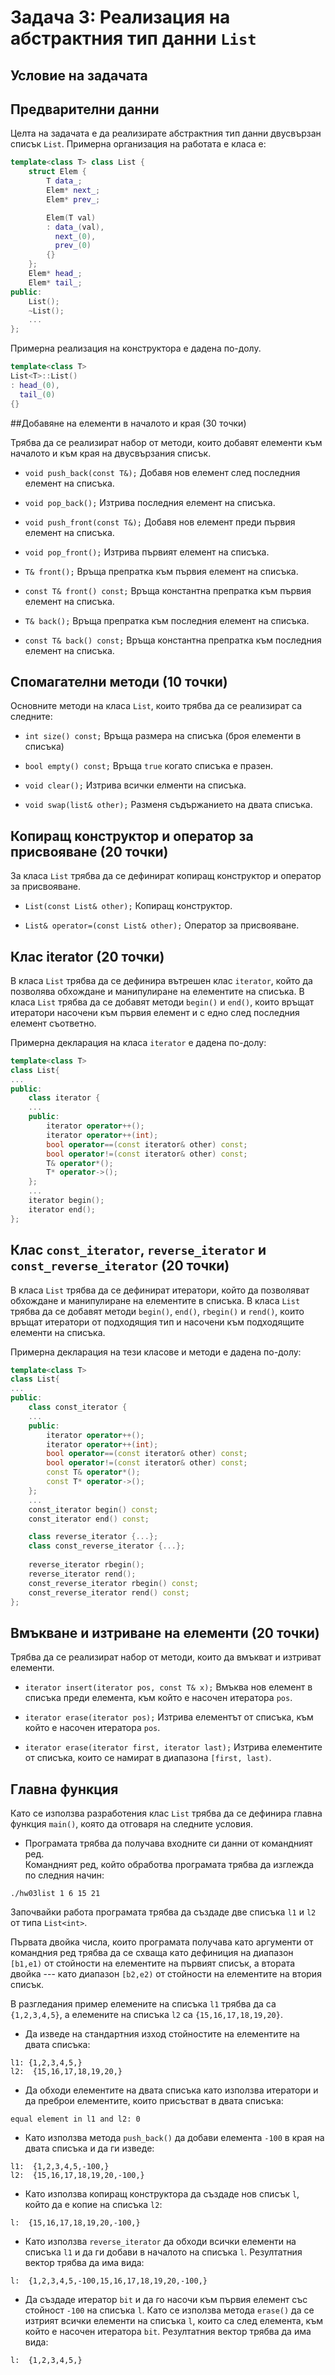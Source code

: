 # Задача 3: Реализация на абстрактния тип данни `List`


## Условие на задачата
## Предварителни данни

Целта на задачата е да реализирате абстрактния тип данни 
двусвързан списък `List`. Примерна организация на работата е класа е:

```C++
template<class T> class List {
    struct Elem {
        T data_;
        Elem* next_;
        Elem* prev_;

        Elem(T val)
        : data_(val),
          next_(0),
          prev_(0)
        {}
    };
    Elem* head_;
    Elem* tail_;
public:
    List();
    ~List();
    ...
};
```

Примерна реализация на конструктора е дадена по-долу. 

```C++
template<class T>
List<T>::List()
: head_(0),
  tail_(0)
{}
```


##Добавяне на елементи в началото и края (30 точки)

Трябва да се реализират набор от методи, които добавят елементи 
към началото и към края на двусвързания списък.


* `void push_back(const T&);`
Добавя нов елемент след последния елемент на списъка.

* `void pop_back();`
Изтрива последния елемент на списъка.

* `void push_front(const T&);`
Добавя нов елемент преди първия елемент на списъка.

* `void pop_front();`
Изтрива първият елемент на списъка.

* `T& front();`
Връща препратка към първия елемент на списъка.

* `const T& front() const;`
Връща  константна препратка към първия елемент на списъка.

* `T& back();`
Връща препратка към последния елемент на списъка.

* `const T& back() const;`
Връща константна препратка към последния елемент на списъка.



## Спомагателни методи (10 точки)

Основните методи на класа `List`, които трябва да се реализират са следните:

* `int size() const;`
Връща размера на списъка (броя елементи в списъка)

* `bool empty() const;`
Връща `true` когато списъка е празен.

* `void clear();`
Изтрива всички елменти на списъка.

* `void swap(list& other);`
Разменя съдържанието на двата списъка.


## Копиращ конструктор и оператор за присвояване (20 точки)


За класа `List` трябва да се дефинират копиращ конструктор и 
оператор за присвояване.

* `List(const List& other);`
Копиращ конструктор.

* `List& operator=(const List& other);`
Оператор за присвояване.



## Клас iterator (20 точки)
В класа `List` трябва да се дефинира вътрешен клас `iterator`, 
който да позволява обхождане и манипулиране на елементите на списъка.
В класа `List` трябва да се добавят методи `begin()` и 
`end()`, които връщат итератори насочени към първия елемент и с 
едно след последния елемент съответно.

Примерна декларация на класа `iterator` е дадена по-долу:

```C++
template<class T>
class List{
...
public:
    class iterator {
    ...
    public:
        iterator operator++();
        iterator operator++(int);
        bool operator==(const iterator& other) const;
        bool operator!=(const iterator& other) const;
        T& operator*();
        T* operator->();
    };
    ...
    iterator begin();
    iterator end();
};
```

## Клас `const_iterator`, `reverse_iterator` и `const_reverse_iterator` (20 точки)

В класа `List` трябва да се дефинират итератори, който да позволяват 
обхождане и манипулиране на елементите в списъка. В класа `List` трябва 
да се добавят методи `begin()`, `end()`, `rbegin()` и `rend()`, 
които връщат итератори от подходящия тип и насочени към подходящите 
елементи на списъка.

Примерна декларация на тези класове и методи е дадена по-долу:

```C++
template<class T>
class List{
...
public:
    class const_iterator {
    ...
    public:
        iterator operator++();
        iterator operator++(int);
        bool operator==(const iterator& other) const;
        bool operator!=(const iterator& other) const;
        const T& operator*();
        const T* operator->();
    };
    ...
    const_iterator begin() const;
    const_iterator end() const;

    class reverse_iterator {...};
    class const_reverse_iterator {...};
    
    reverse_iterator rbegin();
    reverse_iterator rend();
    const_reverse_iterator rbegin() const;
    const_reverse_iterator rend() const;
};
```




## Вмъкване и изтриване на елементи (20 точки)

Трябва да се реализират набор от методи, които да вмъкват и изтриват елементи.

* `iterator insert(iterator pos, const T& x);`
Вмъква нов елемент в списъка преди елемента, към който е насочен 
итератора `pos`.

* `iterator erase(iterator pos);`
Изтрива елементът от списъка, към който е насочен итератора `pos`.

* `iterator erase(iterator first, iterator last);`
Изтрива елементите от списъка, които се намират в 
диапазона `[first, last)`.



## Главна функция

Като се използва разработения клас `List` трябва да се дефинира 
главна функция `main()`, която да отговаря на следните условия.


* Програмата трябва да получава входните си данни от командният ред.  
Командният ред, който обработва програмата трябва да изглежда по 
следния начин:

```
./hw03list 1 6 15 21
```

Започвайки работа програмата трябва да създаде две списъка 
`l1` и `l2` от типа `List<int>`. 

Първата двойка числа, които програмата получава като аргументи от командния 
ред трябва да се схваща като дефиниция на диапазон `[b1,e1)` 
от стойности на елементите на първият списък, а втората двойка --- като диапазон 
`[b2,e2)` от стойности на елементите на втория списък. 

В разгледания пример 
елемените на списъка `l1` трябва да са `{1,2,3,4,5}`, а елемените на 
списъка `l2` са `{15,16,17,18,19,20}`.

* Да изведе на стандартния изход стойностите на елементите на двата списъка:

```
l1: {1,2,3,4,5,}
l2:  {15,16,17,18,19,20,}
```

* Да обходи елементите на двата списъка като използва итератори и 
да преброи елементите, които присъстват в двата списъка:

```
equal element in l1 and l2: 0
```

* Като използва метода `push_back()` да добави елемента `-100` в 
края на двата списъка и да ги изведе:

```
l1:  {1,2,3,4,5,-100,}
l2:  {15,16,17,18,19,20,-100,}
```

* Като използва копиращ конструктора да създаде нов списък 
`l`, който да е копие на списъка `l2`:

```
l:  {15,16,17,18,19,20,-100,}
```

* Като използва `reverse_iterator` да обходи всички елементи на 
списъка `l1` и да ги добави в началото на списъка `l`. Резултатния 
вектор трябва да има вида:

```
l:  {1,2,3,4,5,-100,15,16,17,18,19,20,-100,}
```

* Да създаде итератор `bit` и да го насочи към първия елемент 
със стойност `-100` на списъка `l`. Като се използва метода 
`erase()` да се изтрият всички елементи на списъка `l`, които са 
след елемента, към който е насочен итератора `bit`. Резултатния 
вектор трябва да има вида:

```
l:  {1,2,3,4,5,}
```

